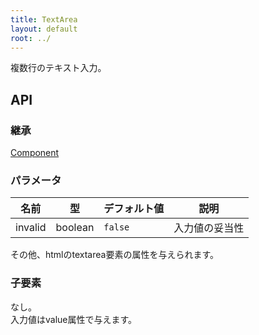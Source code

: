 ```yaml
---
title: TextArea
layout: default
root: ../
---
```


複数行のテキスト入力。


API
--------

### 継承

[Component](component)

### パラメータ

| 名前 | 型 | デフォルト値 | 説明 |
| ---- | -- | ----------- | ---- |
| invalid | boolean | `false` | 入力値の妥当性 |

その他、htmlのtextarea要素の属性を与えられます。

### 子要素

なし。  
入力値はvalue属性で与えます。
